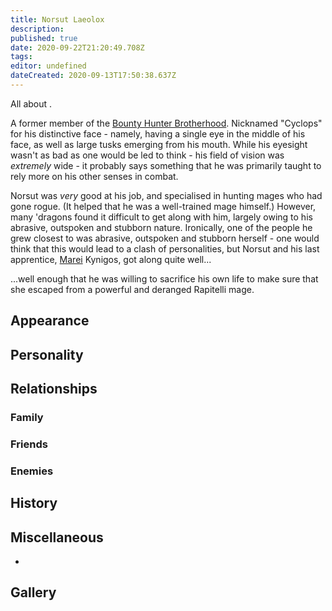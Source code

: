 ```yaml
---
title: Norsut Laeolox
description: 
published: true
date: 2020-09-22T21:20:49.708Z
tags: 
editor: undefined
dateCreated: 2020-09-13T17:50:38.637Z
---
```


All about .

A former member of the [Bounty Hunter Brotherhood](/Bounty_Hunter_Brotherhood "wikilink"). Nicknamed "Cyclops" for his distinctive face - namely, having a single eye in the middle of his face, as well as large tusks emerging from his mouth. While his eyesight wasn't as bad as one would be led to think - his field of vision was *extremely* wide - it probably says something that he was primarily taught to rely more on his other senses in combat.

Norsut was *very* good at his job, and specialised in hunting mages who had gone rogue. (It helped that he was a well-trained mage himself.) However, many 'dragons found it difficult to get along with him, largely owing to his abrasive, outspoken and stubborn nature. Ironically, one of the people he grew closest to was abrasive, outspoken and stubborn herself - one would think that this would lead to a clash of personalities, but Norsut and his last apprentice, [Marei](/Marei "wikilink") Kynigos, got along quite well...

...well enough that he was willing to sacrifice his own life to make sure that she escaped from a powerful and deranged Rapitelli mage.

Appearance
----------

Personality
-----------

Relationships
-------------

### Family

### Friends

### Enemies

History
-------

Miscellaneous
-------------

-

Gallery
-------